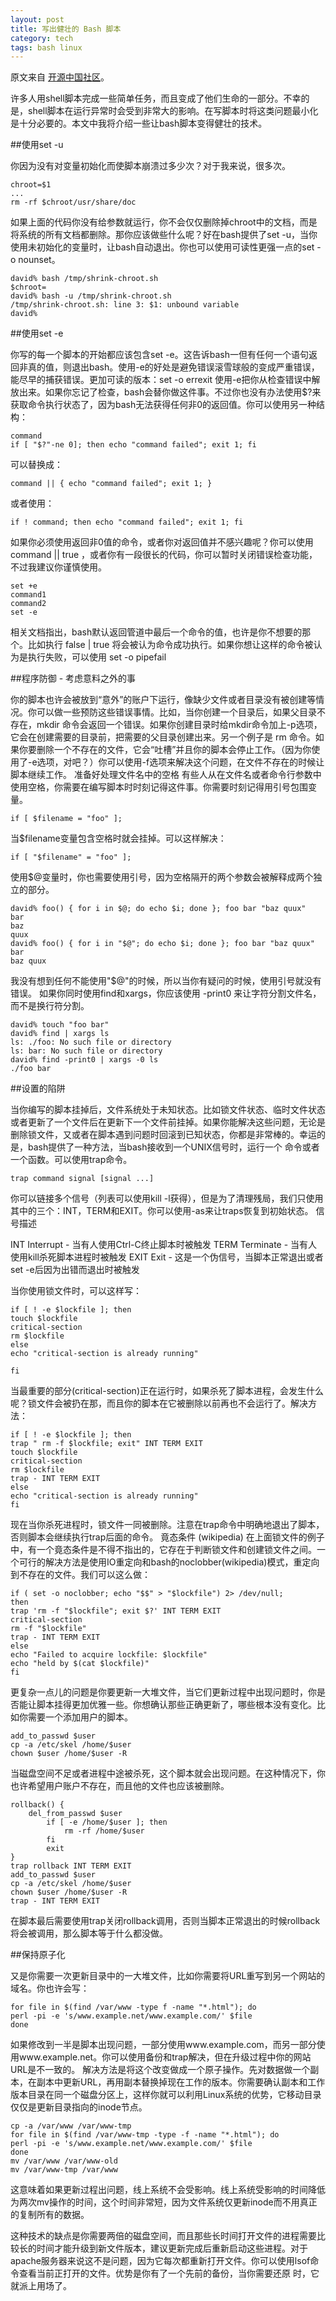 ```yaml
---
layout: post
title: 写出健壮的 Bash 脚本
category: tech
tags: bash linux
---
```


原文来自 [开源中国社区](http://www.oschina.net/news/26744/build-robust-bash-script)。

许多人用shell脚本完成一些简单任务，而且变成了他们生命的一部分。不幸的是，shell脚本在运行异常时会受到非常大的影响。在写脚本时将这类问题最小化是十分必要的。本文中我将介绍一些让bash脚本变得健壮的技术。

##使用set -u

你因为没有对变量初始化而使脚本崩溃过多少次？对于我来说，很多次。



    chroot=$1
    ...
    rm -rf $chroot/usr/share/doc

如果上面的代码你没有给参数就运行，你不会仅仅删除掉chroot中的文档，而是将系统的所有文档都删除。那你应该做些什么呢？好在bash提供了set -u，当你使用未初始化的变量时，让bash自动退出。你也可以使用可读性更强一点的set -o nounset。

    david% bash /tmp/shrink-chroot.sh
    $chroot=
    david% bash -u /tmp/shrink-chroot.sh
    /tmp/shrink-chroot.sh: line 3: $1: unbound variable
    david%

##使用set -e

你写的每一个脚本的开始都应该包含set -e。这告诉bash一但有任何一个语句返回非真的值，则退出bash。使用-e的好处是避免错误滚雪球般的变成严重错误，能尽早的捕获错误。更加可读的版本：set -o errexit
使用-e把你从检查错误中解放出来。如果你忘记了检查，bash会替你做这件事。不过你也没有办法使用$?来获取命令执行状态了，因为bash无法获得任何非0的返回值。你可以使用另一种结构：

    command
    if [ "$?"-ne 0]; then echo "command failed"; exit 1; fi
可以替换成：

    command || { echo "command failed"; exit 1; }

或者使用：

    if ! command; then echo "command failed"; exit 1; fi

如果你必须使用返回非0值的命令，或者你对返回值并不感兴趣呢？你可以使用 command || true ，或者你有一段很长的代码，你可以暂时关闭错误检查功能，不过我建议你谨慎使用。

    set +e
    command1
    command2
    set -e

相关文档指出，bash默认返回管道中最后一个命令的值，也许是你不想要的那个。比如执行 false | true 将会被认为命令成功执行。如果你想让这样的命令被认为是执行失败，可以使用 set -o pipefail

##程序防御 - 考虑意料之外的事

你的脚本也许会被放到“意外”的账户下运行，像缺少文件或者目录没有被创建等情况。你可以做一些预防这些错误事情。比如，当你创建一个目录后，如果父目录不存在，mkdir 命令会返回一个错误。如果你创建目录时给mkdir命令加上-p选项，它会在创建需要的目录前，把需要的父目录创建出来。另一个例子是 rm 命令。如果你要删除一个不存在的文件，它会“吐槽”并且你的脚本会停止工作。（因为你使用了-e选项，对吧？）你可以使用-f选项来解决这个问题，在文件不存在的时候让脚本继续工作。
准备好处理文件名中的空格
有些人从在文件名或者命令行参数中使用空格，你需要在编写脚本时时刻记得这件事。你需要时刻记得用引号包围变量。

    if [ $filename = "foo" ];

当$filename变量包含空格时就会挂掉。可以这样解决：

    if [ "$filename" = "foo" ];

使用$@变量时，你也需要使用引号，因为空格隔开的两个参数会被解释成两个独立的部分。

    david% foo() { for i in $@; do echo $i; done }; foo bar "baz quux"
    bar
    baz
    quux
    david% foo() { for i in "$@"; do echo $i; done }; foo bar "baz quux"
    bar
    baz quux

我没有想到任何不能使用"$@"的时候，所以当你有疑问的时候，使用引号就没有错误。
如果你同时使用find和xargs，你应该使用 -print0 来让字符分割文件名，而不是换行符分割。

    david% touch "foo bar"
    david% find | xargs ls
    ls: ./foo: No such file or directory
    ls: bar: No such file or directory
    david% find -print0 | xargs -0 ls
    ./foo bar

##设置的陷阱

当你编写的脚本挂掉后，文件系统处于未知状态。比如锁文件状态、临时文件状态或者更新了一个文件后在更新下一个文件前挂掉。如果你能解决这些问题，无论是 删除锁文件，又或者在脚本遇到问题时回滚到已知状态，你都是非常棒的。幸运的是，bash提供了一种方法，当bash接收到一个UNIX信号时，运行一个 命令或者一个函数。可以使用trap命令。

    trap command signal [signal ...]

你可以链接多个信号（列表可以使用kill -l获得），但是为了清理残局，我们只使用其中的三个：INT，TERM和EXIT。你可以使用-as来让traps恢复到初始状态。
信号描述

INT
Interrupt - 当有人使用Ctrl-C终止脚本时被触发
TERM
Terminate - 当有人使用kill杀死脚本进程时被触发
EXIT
Exit - 这是一个伪信号，当脚本正常退出或者set -e后因为出错而退出时被触发


当你使用锁文件时，可以这样写：

    if [ ! -e $lockfile ]; then
    touch $lockfile
    critical-section
    rm $lockfile
    else
    echo "critical-section is already running"

    fi
当最重要的部分(critical-section)正在运行时，如果杀死了脚本进程，会发生什么呢？锁文件会被扔在那，而且你的脚本在它被删除以前再也不会运行了。解决方法：

    if [ ! -e $lockfile ]; then
    trap " rm -f $lockfile; exit" INT TERM EXIT
    touch $lockfile
    critical-section
    rm $lockfile
    trap - INT TERM EXIT
    else
    echo "critical-section is already running"
    fi

现在当你杀死进程时，锁文件一同被删除。注意在trap命令中明确地退出了脚本，否则脚本会继续执行trap后面的命令。
竟态条件 (wikipedia)
在上面锁文件的例子中，有一个竟态条件是不得不指出的，它存在于判断锁文件和创建锁文件之间。一个可行的解决方法是使用IO重定向和bash的noclobber(wikipedia)模式，重定向到不存在的文件。我们可以这么做：

    if ( set -o noclobber; echo "$$" > "$lockfile") 2> /dev/null;
    then
    trap 'rm -f "$lockfile"; exit $?' INT TERM EXIT
    critical-section
    rm -f "$lockfile"
    trap - INT TERM EXIT
    else
    echo "Failed to acquire lockfile: $lockfile"
    echo "held by $(cat $lockfile)"
    fi

更复杂一点儿的问题是你要更新一大堆文件，当它们更新过程中出现问题时，你是否能让脚本挂得更加优雅一些。你想确认那些正确更新了，哪些根本没有变化。比如你需要一个添加用户的脚本。

    add_to_passwd $user
    cp -a /etc/skel /home/$user
    chown $user /home/$user -R

当磁盘空间不足或者进程中途被杀死，这个脚本就会出现问题。在这种情况下，你也许希望用户账户不存在，而且他的文件也应该被删除。

    rollback() {
        del_from_passwd $user
            if [ -e /home/$user ]; then
                rm -rf /home/$user
            fi
            exit
    }
    trap rollback INT TERM EXIT
    add_to_passwd $user
    cp -a /etc/skel /home/$user
    chown $user /home/$user -R
    trap - INT TERM EXIT

在脚本最后需要使用trap关闭rollback调用，否则当脚本正常退出的时候rollback将会被调用，那么脚本等于什么都没做。

##保持原子化

又是你需要一次更新目录中的一大堆文件，比如你需要将URL重写到另一个网站的域名。你也许会写：

    for file in $(find /var/www -type f -name "*.html"); do
    perl -pi -e 's/www.example.net/www.example.com/' $file
    done

如果修改到一半是脚本出现问题，一部分使用www.example.com，而另一部分使用www.example.net。你可以使用备份和trap解决，但在升级过程中你的网站URL是不一致的。
解决方法是将这个改变做成一个原子操作。先对数据做一个副本，在副本中更新URL，再用副本替换掉现在工作的版本。你需要确认副本和工作版本目录在同一个磁盘分区上，这样你就可以利用Linux系统的优势，它移动目录仅仅是更新目录指向的inode节点。

    cp -a /var/www /var/www-tmp
    for file in $(find /var/www-tmp -type -f -name "*.html"); do
    perl -pi -e 's/www.example.net/www.example.com/' $file
    done
    mv /var/www /var/www-old
    mv /var/www-tmp /var/www

这意味着如果更新过程出问题，线上系统不会受影响。线上系统受影响的时间降低为两次mv操作的时间，这个时间非常短，因为文件系统仅更新inode而不用真正的复制所有的数据。

这种技术的缺点是你需要两倍的磁盘空间，而且那些长时间打开文件的进程需要比较长的时间才能升级到新文件版本，建议更新完成后重新启动这些进程。对于 apache服务器来说这不是问题，因为它每次都重新打开文件。你可以使用lsof命令查看当前正打开的文件。优势是你有了一个先前的备份，当你需要还原 时，它就派上用场了。
